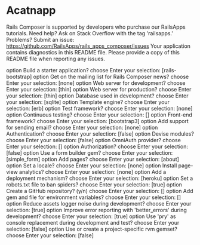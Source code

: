 Acatnapp
================

Rails Composer is supported by developers who purchase our RailsApps tutorials.
Need help? Ask on Stack Overflow with the tag 'railsapps.'
Problems? Submit an issue: https://github.com/RailsApps/rails_apps_composer/issues
Your application contains diagnostics in this README file.
Please provide a copy of this README file when reporting any issues.


option  Build a starter application?
choose  Enter your selection: [rails-bootstrap]
option  Get on the mailing list for Rails Composer news?
choose  Enter your selection: [none]
option  Web server for development?
choose  Enter your selection: [thin]
option  Web server for production?
choose  Enter your selection: [thin]
option  Database used in development?
choose  Enter your selection: [sqlite]
option  Template engine?
choose  Enter your selection: [erb]
option  Test framework?
choose  Enter your selection: [none]
option  Continuous testing?
choose  Enter your selection: []
option  Front-end framework?
choose  Enter your selection: [bootstrap3]
option  Add support for sending email?
choose  Enter your selection: [none]
option  Authentication?
choose  Enter your selection: [false]
option  Devise modules?
choose  Enter your selection: [false]
option  OmniAuth provider?
choose  Enter your selection: []
option  Authorization?
choose  Enter your selection: [false]
option  Use a form builder gem?
choose  Enter your selection: [simple_form]
option  Add pages?
choose  Enter your selection: [about]
option  Set a locale?
choose  Enter your selection: [none]
option  Install page-view analytics?
choose  Enter your selection: [none]
option  Add a deployment mechanism?
choose  Enter your selection: [heroku]
option  Set a robots.txt file to ban spiders?
choose  Enter your selection: [true]
option  Create a GitHub repository? (y/n)
choose  Enter your selection: []
option  Add gem and file for environment variables?
choose  Enter your selection: []
option  Reduce assets logger noise during development?
choose  Enter your selection: [true]
option  Improve error reporting with 'better_errors' during development?
choose  Enter your selection: [true]
option  Use 'pry' as console replacement during development and test?
choose  Enter your selection: [false]
option  Use or create a project-specific rvm gemset?
choose  Enter your selection: [false]
